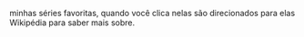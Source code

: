 minhas séries favoritas, quando você clica nelas são direcionados para elas Wikipédia para saber mais sobre.
